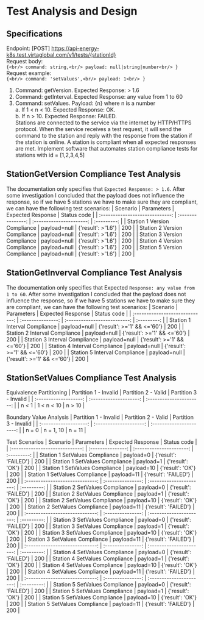 # Test Analysis and Design
## Specifications
Endpoint: [POST] https://api-energy-k8s.test.virtaglobal.com/v1/tests/{stationId}<br/>
Request body:<br/>
`{<br/>
    command: string,<br/>
    payload: null|string|number<br/>
}`<br/>
Request example:<br/>
`{<br/>
    command: 'setValues',<br/>
    payload: 1<br/>
}`<br/>
1. Command: getVersion. Expected Response: > 1.6<br/>
2. Command: getInterval. Expected Response: any value from 1 to 60<br/>
3. Command: setValues. Payload: {n} where n is a number<br/>
    a. If 1 < n < 10. Expected Response: OK.<br/>
    b. If n > 10. Expected Response: FAILED.<br/>
Stations are connected to the service via the internet by HTTP/HTTPS protocol. When
the service receives a test request, it will send the command to the station and reply
with the response from the station if the station is online. A station is compliant when all
expected responses are met. Implement software that automates station compliance
tests for stations with id = [1,2,3,4,5]
## StationGetVersion Compliance Test Analysis
The documentation only specifies that `Expected Response: > 1.6`.
After some investigation I concluded that the payload does not influence the response,
so if we have 5 stations we have to make sure they are compliant, we can have the following test scenarios:
| Scenario                        | Parameters        | Expected Response        | Status code |
| :-----------------------------: | :---------------: | :----------------------: | :---------: |
| Station 1 Version Compliance    | payload=null      | {'result': >'1.6'}       | 200         |
| Station 2 Version Compliance    | payload=null      | {'result': >'1.6'}       | 200         |
| Station 3 Version Compliance    | payload=null      | {'result': >'1.6'}       | 200         |
| Station 4 Version Compliance    | payload=null      | {'result': >'1.6'}       | 200         |
| Station 5 Version Compliance    | payload=null      | {'result': >'1.6'}       | 200         |

## StationGetInverval Compliance Test Analysis
The documentation only specifies that Expected `Response: any value from 1 to 60`.
After some investigation I concluded that the payload does not influence the response,
so if we have 5 stations we have to make sure they are compliant, we can have the following test scenarios:
| Scenario                        | Parameters        | Expected Response            | Status code |
| :-----------------------------: | :---------------: | :--------------------------: | :---------: |
| Station 1 Interval Compliance   | payload=null      | {'result': >='1' && <='60'}  | 200         |
| Station 2 Interval Compliance   | payload=null      | {'result': >='1' && <='60'}  | 200         |
| Station 3 Interval Compliance   | payload=null      | {'result': >='1' && <='60'}  | 200         |
| Station 4 Interval Compliance   | payload=null      | {'result': >='1' && <='60'}  | 200         |
| Station 5 Interval Compliance   | payload=null      | {'result': >='1' && <='60'}  | 200         |

## StationSetValues Compliance Test Analysis
Equivalence Partitioning
| Partition 1 - Invalid | Partition 2 - Valid    | Partition 3 - Invalid    |
| :-------------------: | :--------------------: | :----------------------: |
| n < 1                 | 1 < n < 10             | n > 10                   |

Boundary Value Analysis
| Partition 1 - Invalid | Partition 2 - Valid    | Partition 3 - Invalid    |
| :-------------------: | :--------------------: | :----------------------: |
| n = 0                 | n = 1, 10              | n = 11                   |

Test Scenarios
| Scenario                        | Parameters        | Expected Response        | Status code |
| :-----------------------------: | :---------------: | :----------------------: | :---------: |
| Station 1 SetValues Compliance  | payload=0         | {'result': 'FAILED'}     | 200         |
| Station 1 SetValues Compliance  | payload=1         | {'result': 'OK'}         | 200         |
| Station 1 SetValues Compliance  | payload=10        | {'result': 'OK'}         | 200         |
| Station 1 SetValues Compliance  | payload=11        | {'result': 'FAILED'}     | 200         |
| :-----------------------------: | :---------------: | :----------------------: | :---------: |
| Station 2 SetValues Compliance  | payload=0         | {'result': 'FAILED'}     | 200         |
| Station 2 SetValues Compliance  | payload=1         | {'result': 'OK'}         | 200         |
| Station 2 SetValues Compliance  | payload=10        | {'result': 'OK'}         | 200         |
| Station 2 SetValues Compliance  | payload=11        | {'result': 'FAILED'}     | 200         |
| :-----------------------------: | :---------------: | :----------------------: | :---------: |
| Station 3 SetValues Compliance  | payload=0         | {'result': 'FAILED'}     | 200         |
| Station 3 SetValues Compliance  | payload=1         | {'result': 'OK'}         | 200         |
| Station 3 SetValues Compliance  | payload=10        | {'result': 'OK'}         | 200         |
| Station 3 SetValues Compliance  | payload=11        | {'result': 'FAILED'}     | 200         |
| :-----------------------------: | :---------------: | :----------------------: | :---------: |
| Station 4 SetValues Compliance  | payload=0         | {'result': 'FAILED'}     | 200         |
| Station 4 SetValues Compliance  | payload=1         | {'result': 'OK'}         | 200         |
| Station 4 SetValues Compliance  | payload=10        | {'result': 'OK'}         | 200         |
| Station 4 SetValues Compliance  | payload=11        | {'result': 'FAILED'}     | 200         |
| :-----------------------------: | :---------------: | :----------------------: | :---------: |
| Station 5 SetValues Compliance  | payload=0         | {'result': 'FAILED'}     | 200         |
| Station 5 SetValues Compliance  | payload=1         | {'result': 'OK'}         | 200         |
| Station 5 SetValues Compliance  | payload=10        | {'result': 'OK'}         | 200         |
| Station 5 SetValues Compliance  | payload=11        | {'result': 'FAILED'}     | 200         |